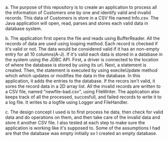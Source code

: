 a. The purpose of this repository is to create an application to process all the information of Customers one by one and identify valid and invalid records.
This data of Customers is store in a CSV file named Info.csv. The Java application will open, read, parses and stores each valid data in database system.

b. The application first opens the file and reads using BufferReader. All the records of data are used using looping method. Each record is checked if 
it's valid or not. The data would be considered valid if it has an non-empty entry for all 10 columns(A-J). If it's valid each data is stored in a database in the system using the JDBC API.
First, a driver is connected to the location of where the database is stored by using its url. Next, a statement is created. Then, the statement is executed by using execiteUpdate method which 
which updates or modifies the data in the database. In this application, it adds the entries to the database. If the recors isn't valid, it sores the record data in a 2D array list. 
All the invalid records are written to a CSV file, named "newfile-bad.csv", using FileWriter. The application also keeps track of all the processed, succesfull, and failed records to write it to a log file. 
It writes to a logfile using Logger and FileHandler. 

c. The design concept I used is to first process he data, then check for valid data and do operations on them, and then take care of the invalid data and store it another CSV file. 
I also tested at each step to make sure the application is working like it's supposed to. Some of the assumptions I had are that the database was empty initially so I created an empty database.